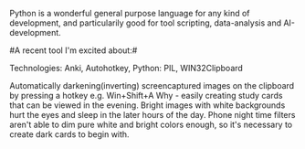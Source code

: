 Python is a wonderful general purpose language for any kind of development, and particularily good for tool scripting, data-analysis and AI-development.

#A recent tool I'm excited about:#

Technologies: Anki, Autohotkey, Python: PIL, WIN32Clipboard

Automatically darkening(inverting) screencaptured images on the clipboard by pressing a hotkey e.g. Win+Shift+A
Why - easily creating study cards that can be viewed in the evening.
Bright images with white backgrounds hurt the eyes and sleep in the later hours of the day.
Phone night time filters aren't able to dim pure white and bright colors enough, so it's necessary to create dark cards to begin with.
 
